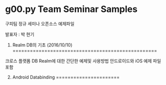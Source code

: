 <b>g00.py Team Seminar Samples</b>
==================================

구피팀 정규 세미나 오픈소스 예제파일

발표자 : 박 현기




1. Realm DB의 기초 (2016/10/10)
==================================================

크로스 플랫폼 DB Realm에 대한 간단한 예제및 사용방법
안드로이드와 iOS 예제 파일포함




2. Android Databinding
======================
